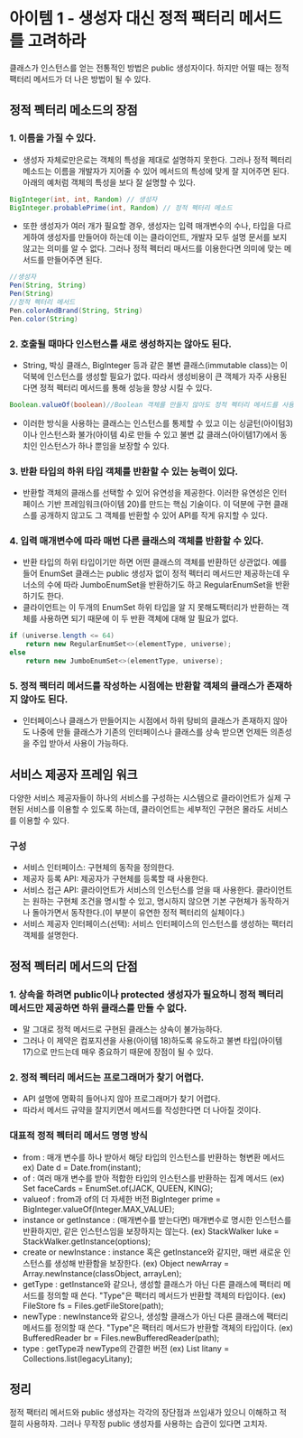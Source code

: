 # 아이템 1 - 생성자 대신 정적 팩터리 메서드를 고려하라
클래스가 인스턴스를 얻는 전통적인 방법은 public 생성자이다. 하지만 어떨 때는 정적 팩터리 메서드가 더 나은 방법이 될 수 있다.
## 정적 펙터리 메소드의 장점
### 1. 이름을 가질 수 있다.
* 생성자 자체로만은로는 객체의 특성을 제대로 설명하지 못한다. 그러나 정적 펙터리 메소드는 이름을 개발자가 지어줄 수 있어 메서드의 특성에 맞게 잘 지어주면 된다. 아래의 예처럼 객체의 특성을 보다 잘 설명할 수 있다.
```java
BigInteger(int, int, Random) // 생성자 
BigInteger.probablePrime(int, Random) // 정적 펙터리 메소드
```
* 또한 생성자가 여러 개가 필요할 경우, 생성자는 입력 매개변수의 수나, 타입을 다르게하여 생성자를 만들어야 하는데 이는 클라이언트, 개발자 모두 설명 문서를 보지 않고는 의미를 알 수 없다. 그러나 정적 펙터리 매서드를 이용한다면 의미에 맞는 메서드를 만들어주면 된다.
 ```java
 //생성자
 Pen(String, String)
 Pen(String)
 //정적 펙터리 메서드
 Pen.colorAndBrand(String, String)
 Pen.color(String)
```
### 2. 호출될 때마다 인스턴스를 새로 생성하지는 않아도 된다.
* String, 박싱 클래스, BigInteger 등과 같은 불변 클래스(immutable class)는 이 덕북에 인스턴스를 생성할 필요가 없다. 따라서 생성비용이 큰 객체가 자주 사용된다면 정적 펙터리 메서드를 통해 성능을 향상 시킬 수 있다.
```java
Boolean.valueOf(boolean)//Boolean 객체를 만들지 않아도 정적 펙터리 메서드를 사용한다.
```
* 이러한 방식을 사용하는 클래스는 인스턴스를 통제할 수 있고 이는 싱글턴(아이텀3)이나 인스턴스화 불가(아이템 4)로 만들 수 있고 불변 값 클래스(아이템17)에서 동치인 인스턴스가 하나 뿐임을 보장할 수 있다.
### 3. 반환 타입의 하위 타입 객체를 반환할 수 있는 능력이 있다.
* 반환할 객체의 클래스를 선택할 수 있어 유연성을 제공한다. 이러한 유연성은 인터페이스 기반 프레임워크(아이템 20)를 만드는 핵심 기술이다. 이 덕분에 구현 클래스를 공개하지 않고도 그 객체를 반환할 수 있어 API를 작게 유지할 수 있다.
### 4. 입력 매개변수에 따라 매번 다른 클래스의 객체를 반환할 수 있다.
* 반환 타입의 하위 타입이기만 하면 어떤 클래스의 객체를 반환하던 상관없다. 예를 들어 EnumSet 클래스는 public 생성자 없이 정적 펙터리 메서드만 제공하는데 우너소의 수에 따라 JumboEnumSet을 반환하기도 하고 RegularEnumSet을 반환하기도 한다.
* 클라이언트는 이 두개의 EnumSet 하위 타입을 알 지 못해도팩터리가 반환하는 객체를 사용하면 되기 때문에 이 두 반환 객체에 대해 알 필요가 없다.
```java
if (universe.length <= 64)
    return new RegularEnumSet<>(elementType, universe);
else
    return new JumboEnumSet<>(elementType, universe);
```
### 5. 정적 팩터리 메서드를 작성하는 시점에는 반환할 객체의 클래스가 존재하지 않아도 된다.
* 인터페이스나 클래스가 만들어지는 시점에서 하위 탕비의 클래스가 존재하지 않아도 나중에 만들 클래스가 기존의 인터페이스나 클래스를 상속 받으면 언제든 의존성을 주입 받아서 사용이 가능하다.

## 서비스 제공자 프레임 워크
다양한 서비스 제공자들이 하나의 서비스를 구성하는 시스템으로 클라이언트가 실제 구현된 서비스를 이용할 수 있도록 하는데, 클라이언트는 세부적인 구현은 몰라도 서비스를 이용할 수 있다.
### 구성
* 서비스 인터페이스: 구현체의 동작을 정의한다.
* 제공자 등록 API: 제공자가 구현체를 등록할 때 사용한다.
* 서비스 접근 API: 클라이언트가 서비스의 인스턴스를 얻을 때 사용한다. 클라이언트는 원하는 구현체 조건을 명시할 수 있고, 명시하지 않으면 기본 구현체가 동작하거나 돌아가면서 동작한다.(이 부분이 유연한 정적 펙터리의 실체이다.)
* 서비스 제공자 인터페이스(선택): 서비스 인터페이스의 인스턴스를 생성하는 팩터리 객체를 설명한다.

## 정적 펙터리 메서드의 단점
### 1. 상속을 하려면 public이나 protected 생성자가 필요하니 정적 펙터리 메서드만 제공하면 하위 클래스를 만들 수 없다.
* 말 그대로 정적 메서드로 구현된 클래스는 상속이 불가능하다.
* 그러나 이 제약은 컴포지션을 사용(아이템 18)하도록 유도하고 불변 타입(아이템 17)으로 만드는데 매우 중요하기 때문에 장점이 될 수 있다.
### 2. 정적 펙터리 메서드는 프로그래머가 찾기 어렵다.
* API 설명에 명확히 들어나지 않아 프로그래머가 찾기 어렵다.
* 따라서 메서드 규약을 잘지키면서 메서드를 작성한다면 더 나아질 것이다.
### 대표적 정적 펙터리 메서드 명명 방식
* from : 매개 변수를 하나 받아서 해당 타입의 인스턴스를 반환하는 형변환 메서드 ex) Date d = Date.from(instant);
* of : 여러 매개 변수를 받아 적합한 타입의 인스턴스를 반환하는 집계 메서드
  (ex) Set<Rank> faceCards = EnumSet.of(JACK, QUEEN, KING);
* valueof : from과 of의 더 자세한 버전
  BigInteger prime = BigInteger.valueOf(Integer.MAX_VALUE);
* instance or getInstance : (매개변수를 받는다면) 매개변수로 명시한 인스턴스를 반환하지만, 같은 인스턴스임을 보장하지는 않는다.
  (ex) StackWalker luke = StackWalker.getInstance(options);
* create or newInstance : instance 혹은 getInstance와 같지만, 매번 새로운 인스턴스를 생성해 반환함을 보장한다.
  (ex) Object newArray = Array.newInstance(classObject, arrayLen);
* getType : getInstance와 같으나, 생성할 클래스가 아닌 다른 클래스에 팩터리 메서드를 정의할 때 쓴다. "Type"은 팩터리 메서드가 반환할 객체의 타입이다.
  (ex) FileStore fs = Files.getFileStore(path);
* newType : newInstance와 같으나, 생성할 클래스가 아닌 다른 클래스에 팩터리 메서드를 정의할 때 쓴다. "Type"은 팩터리 메서드가 반환할 객체의 타입이다.
  (ex) BufferedReader br = Files.newBufferedReader(path);
* type : getType과 newType의 간결한 버전
  (ex) List<Complaint> litany = Collections.list(legacyLitany);

## 정리
정적 팩터리 메서드와 public 생성자는 각각의 장단점과 쓰임새가 있으니 이해하고 적절히 사용하자. 그러나 무작정 public 생성자를 사용하는 습관이 있다면 고치자.
